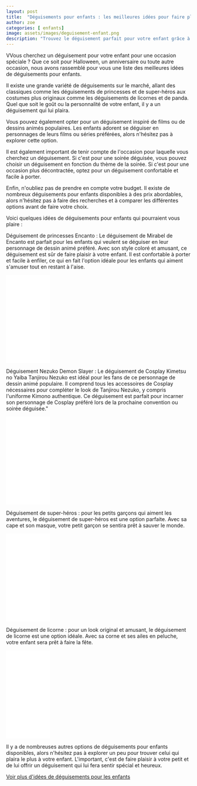 ```yaml
---
layout: post
title:  "Déguisements pour enfants : les meilleures idées pour faire plaisir à vos petits"
author: zoe
categories: [ enfants]
image: assets/images/deguisement-enfant.png
description: "Trouvez le déguisement parfait pour votre enfant grâce à notre sélection des meilleures idées de déguisements. Que ce soit pour Halloween, un anniversaire ou toute autre occasion, nous avons rassemblé pour vous une liste des déguisements les plus populaires pour les enfants. Faites plaisir à votre petit en lui offrant le déguisement de ses rêves !"
---
```

VVous cherchez un déguisement pour votre enfant pour une occasion spéciale ? Que ce soit pour Halloween, un anniversaire ou toute autre occasion, nous avons rassemblé pour vous une liste des meilleures idées de déguisements pour enfants.

Il existe une grande variété de déguisements sur le marché, allant des classiques comme les déguisements de princesses et de super-héros aux costumes plus originaux comme les déguisements de licornes et de panda. Quel que soit le goût ou la personnalité de votre enfant, il y a un déguisement qui lui plaira.

Vous pouvez également opter pour un déguisement inspiré de films ou de dessins animés populaires. Les enfants adorent se déguiser en personnages de leurs films ou séries préférées, alors n'hésitez pas à explorer cette option.

Il est également important de tenir compte de l'occasion pour laquelle vous cherchez un déguisement. Si c'est pour une soirée déguisée, vous pouvez choisir un déguisement en fonction du thème de la soirée. Si c'est pour une occasion plus décontractée, optez pour un déguisement confortable et facile à porter.

Enfin, n'oubliez pas de prendre en compte votre budget. Il existe de nombreux déguisements pour enfants disponibles à des prix abordables, alors n'hésitez pas à faire des recherches et à comparer les différentes options avant de faire votre choix.

Voici quelques idées de déguisements pour enfants qui pourraient vous plaire :

Déguisement de princesses Encanto : Le déguisement de Mirabel de Encanto est parfait pour les enfants qui veulent se déguiser en leur personnage de dessin animé préféré. Avec son style coloré et amusant, ce déguisement est sûr de faire plaisir à votre enfant. Il est confortable à porter et facile à enfiler, ce qui en fait l'option idéale pour les enfants qui aiment s'amuser tout en restant à l'aise.

<iframe sandbox="allow-popups allow-scripts allow-modals allow-forms allow-same-origin" style="width:120px;height:240px;" marginwidth="0" marginheight="0" scrolling="no" frameborder="0" src="//ws-eu.amazon-adsystem.com/widgets/q?ServiceVersion=20070822&OneJS=1&Operation=GetAdHtml&MarketPlace=FR&source=ss&ref=as_ss_li_til&ad_type=product_link&tracking_id=costumehall0c-21&marketplace=amazon&region=FR&placement=B09S5XRYM8&asins=B09S5XRYM8&linkId=7ac08c4b39f69df3f5dc2a61defe7c18&show_border=true&link_opens_in_new_window=true"></iframe>

Déguisement Nezuko Demon Slayer : Le déguisement de Cosplay Kimetsu no Yaiba Tanjirou Nezuko est idéal pour les fans de ce personnage de dessin animé populaire. Il comprend tous les accessoires de Cosplay nécessaires pour compléter le look de Tanjirou Nezuko, y compris l'uniforme Kimono authentique. Ce déguisement est parfait pour incarner son personnage de Cosplay préféré lors de la prochaine convention ou soirée déguisée."


<iframe sandbox="allow-popups allow-scripts allow-modals allow-forms allow-same-origin" style="width:120px;height:240px;" marginwidth="0" marginheight="0" scrolling="no" frameborder="0" src="//ws-eu.amazon-adsystem.com/widgets/q?ServiceVersion=20070822&OneJS=1&Operation=GetAdHtml&MarketPlace=FR&source=ss&ref=as_ss_li_til&ad_type=product_link&tracking_id=costumehall0c-21&marketplace=amazon&region=FR&placement=B09JB7KR92&asins=B09JB7KR92&linkId=f09afa99fa2f1ad187701c6f3b36c243&show_border=true&link_opens_in_new_window=true"></iframe>

Déguisement de super-héros : pour les petits garçons qui aiment les aventures, le déguisement de super-héros est une option parfaite. Avec sa cape et son masque, votre petit garçon se sentira prêt à sauver le monde.

<iframe sandbox="allow-popups allow-scripts allow-modals allow-forms allow-same-origin" style="width:120px;height:240px;" marginwidth="0" marginheight="0" scrolling="no" frameborder="0" src="//ws-eu.amazon-adsystem.com/widgets/q?ServiceVersion=20070822&OneJS=1&Operation=GetAdHtml&MarketPlace=FR&source=ss&ref=as_ss_li_til&ad_type=product_link&tracking_id=costumehall0c-21&marketplace=amazon&region=FR&placement=B07QXQ2X8Z&asins=B07QXQ2X8Z&linkId=025c8e2cf27226931508a7430c4f4e3b&show_border=true&link_opens_in_new_window=true"></iframe>

Déguisement de licorne : pour un look original et amusant, le déguisement de licorne est une option idéale. Avec sa corne et ses ailes en peluche, votre enfant sera prêt à faire la fête.

<iframe sandbox="allow-popups allow-scripts allow-modals allow-forms allow-same-origin" style="width:120px;height:240px;" marginwidth="0" marginheight="0" scrolling="no" frameborder="0" src="//ws-eu.amazon-adsystem.com/widgets/q?ServiceVersion=20070822&OneJS=1&Operation=GetAdHtml&MarketPlace=FR&source=ss&ref=as_ss_li_til&ad_type=product_link&tracking_id=costumehall0c-21&marketplace=amazon&region=FR&placement=B09XB7C46L&asins=B09XB7C46L&linkId=7091fe3247a255b454092eca0e9cc2f7&show_border=true&link_opens_in_new_window=true"></iframe>

Il y a de nombreuses autres options de déguisements pour enfants disponibles, alors n'hésitez pas à explorer un peu pour trouver celui qui plaira le plus à votre enfant. L'important, c'est de faire plaisir à votre petit et de lui offrir un déguisement qui lui fera sentir spécial et heureux.


<a target="_blank" href="https://www.amazon.fr/gp/search?ie=UTF8&tag=costumehall0c-21&linkCode=ur2&linkId=cb447ce6fe56e5b36cbc50f0a103efd2&camp=1642&creative=6746&index=toys&keywords=déguisements enfant">Voir plus d'idées de déguisements pour les enfants</a>